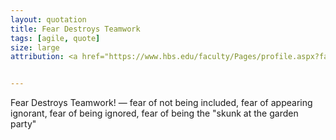 ```yaml
---
layout: quotation
title: Fear Destroys Teamwork
tags: [agile, quote]
size: large
attribution: <a href="https://www.hbs.edu/faculty/Pages/profile.aspx?facId=6451">Amy C. Edmondson</a>


---
```


Fear Destroys Teamwork! — fear of not being included, fear of appearing ignorant, fear of being ignored,
fear of being the "skunk at the garden party"
